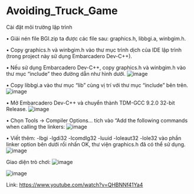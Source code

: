 # Avoiding_Truck_Game
Cài đặt môi trường lập trình

•	Giải nén file BGI.zip ta được các file sau: graphics.h, libbgi.a, winbgim.h.

•	Copy graphics.h và winbgim.h vào thư mục trình dịch của IDE lập trình (trong project này sử dụng Embarcadero Dev-C++).

•	Nếu sử dụng Embarcadero Dev-C++, copy graphics.h và winbgim.h vào thư mục “include” theo đường dẫn như hình dưới.
![image](https://github.com/td2510/Avoiding_Truck_Game/assets/111385453/cf100cfe-13cd-4a4c-b513-75529567ad9a)


•	Copy libbgi.a vào thư mục “lib” cùng vị trí với thư mục “include” bên trên.
![image](https://github.com/td2510/Avoiding_Truck_Game/assets/111385453/c857cbd7-cce0-43a7-a4f2-2626eb80234d)



•	Mở Embarcadero Dev-C++ và chuyển thành TDM-GCC 9.2.0 32-bit Release.
![image](https://github.com/td2510/Avoiding_Truck_Game/assets/111385453/b52a049b-dd67-4fa2-82ea-31d4719d5fa6)



•	Chọn Tools -> Compiler Options… tích vào “Add the following commands when calling the linkers: 
![image](https://github.com/td2510/Avoiding_Truck_Game/assets/111385453/8ba51cb3-b2e9-458b-a208-6c4251fe4ae8)



•	Viết thêm: -lbgi -lgdi32 -lcomdlg32 -luuid -loleaut32 -lole32 vào phần linker option bên dưới rồi nhấn OK, thư viện graphics.h đã có thể sử dụng.
![image](https://github.com/td2510/Avoiding_Truck_Game/assets/111385453/ef6aa781-7244-4b0b-85fd-5addccc54894)


Giao diện trò chơi:
![image](https://github.com/td2510/Avoiding_Truck_Game/assets/111385453/7f000642-7d87-4fe6-8e7c-d8ac7d8c7efb)

![image](https://github.com/td2510/Avoiding_Truck_Game/assets/111385453/96d94df7-7f1c-40f2-9b19-8929e279f981)



Link: https://www.youtube.com/watch?v=QHBNNf41Ya4
